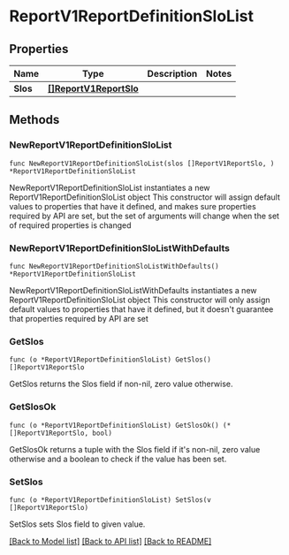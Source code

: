 # ReportV1ReportDefinitionSloList

## Properties

Name | Type | Description | Notes
------------ | ------------- | ------------- | -------------
**Slos** | [**[]ReportV1ReportSlo**](ReportV1ReportSlo.md) |  | 

## Methods

### NewReportV1ReportDefinitionSloList

`func NewReportV1ReportDefinitionSloList(slos []ReportV1ReportSlo, ) *ReportV1ReportDefinitionSloList`

NewReportV1ReportDefinitionSloList instantiates a new ReportV1ReportDefinitionSloList object
This constructor will assign default values to properties that have it defined,
and makes sure properties required by API are set, but the set of arguments
will change when the set of required properties is changed

### NewReportV1ReportDefinitionSloListWithDefaults

`func NewReportV1ReportDefinitionSloListWithDefaults() *ReportV1ReportDefinitionSloList`

NewReportV1ReportDefinitionSloListWithDefaults instantiates a new ReportV1ReportDefinitionSloList object
This constructor will only assign default values to properties that have it defined,
but it doesn't guarantee that properties required by API are set

### GetSlos

`func (o *ReportV1ReportDefinitionSloList) GetSlos() []ReportV1ReportSlo`

GetSlos returns the Slos field if non-nil, zero value otherwise.

### GetSlosOk

`func (o *ReportV1ReportDefinitionSloList) GetSlosOk() (*[]ReportV1ReportSlo, bool)`

GetSlosOk returns a tuple with the Slos field if it's non-nil, zero value otherwise
and a boolean to check if the value has been set.

### SetSlos

`func (o *ReportV1ReportDefinitionSloList) SetSlos(v []ReportV1ReportSlo)`

SetSlos sets Slos field to given value.



[[Back to Model list]](../README.md#documentation-for-models) [[Back to API list]](../README.md#documentation-for-api-endpoints) [[Back to README]](../README.md)


